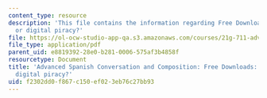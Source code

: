 ```yaml
---
content_type: resource
description: 'This file contains the information regarding Free Downloads: A right
  or digital piracy?'
file: https://ol-ocw-studio-app-qa.s3.amazonaws.com/courses/21g-711-advanced-spanish-conversation-and-composition-spring-2014/f2302dd0f867c150ef023eb76c27bb93_MIT21G_711S14_freedown.pdf
file_type: application/pdf
parent_uid: e8819392-28e0-b281-0006-575af3b4858f
resourcetype: Document
title: 'Advanced Spanish Conversation and Composition: Free Downloads: A right or
  digital piracy?'
uid: f2302dd0-f867-c150-ef02-3eb76c27bb93
---
```


